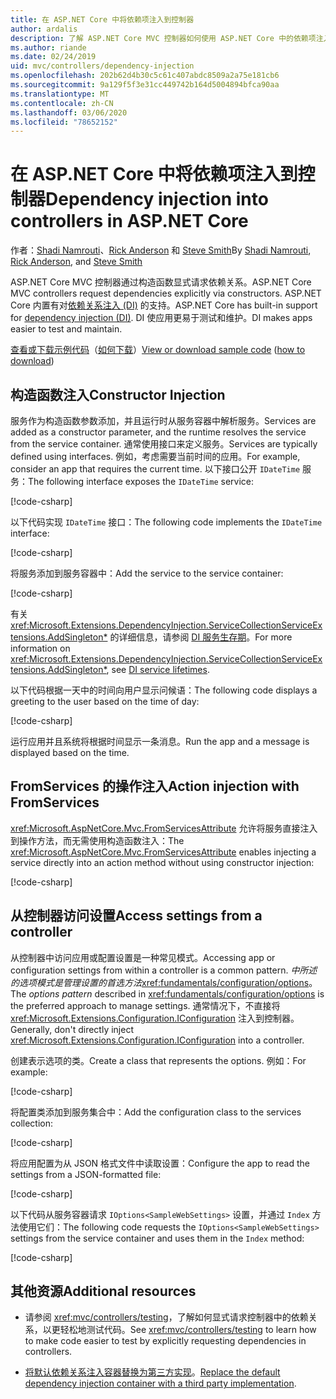 ```yaml
---
title: 在 ASP.NET Core 中将依赖项注入到控制器
author: ardalis
description: 了解 ASP.NET Core MVC 控制器如何使用 ASP.NET Core 中的依赖项注入通过构造函数显式请求其依赖项。
ms.author: riande
ms.date: 02/24/2019
uid: mvc/controllers/dependency-injection
ms.openlocfilehash: 202b62d4b30c5c61c407abdc8509a2a75e181cb6
ms.sourcegitcommit: 9a129f5f3e31cc449742b164d5004894bfca90aa
ms.translationtype: MT
ms.contentlocale: zh-CN
ms.lasthandoff: 03/06/2020
ms.locfileid: "78652152"
---
```

# <a name="dependency-injection-into-controllers-in-aspnet-core"></a><span data-ttu-id="bf0c7-103">在 ASP.NET Core 中将依赖项注入到控制器</span><span class="sxs-lookup"><span data-stu-id="bf0c7-103">Dependency injection into controllers in ASP.NET Core</span></span>

<a name="dependency-injection-controllers"></a>

<span data-ttu-id="bf0c7-104">作者：[Shadi Namrouti](https://github.com/shadinamrouti)、[Rick Anderson](https://twitter.com/RickAndMSFT) 和 [Steve Smith](https://github.com/ardalis)</span><span class="sxs-lookup"><span data-stu-id="bf0c7-104">By [Shadi Namrouti](https://github.com/shadinamrouti), [Rick Anderson](https://twitter.com/RickAndMSFT), and [Steve Smith](https://github.com/ardalis)</span></span>

<span data-ttu-id="bf0c7-105">ASP.NET Core MVC 控制器通过构造函数显式请求依赖关系。</span><span class="sxs-lookup"><span data-stu-id="bf0c7-105">ASP.NET Core MVC controllers request dependencies explicitly via constructors.</span></span> <span data-ttu-id="bf0c7-106">ASP.NET Core 内置有对[依赖关系注入 (DI)](xref:fundamentals/dependency-injection) 的支持。</span><span class="sxs-lookup"><span data-stu-id="bf0c7-106">ASP.NET Core has built-in support for [dependency injection (DI)](xref:fundamentals/dependency-injection).</span></span> <span data-ttu-id="bf0c7-107">DI 使应用更易于测试和维护。</span><span class="sxs-lookup"><span data-stu-id="bf0c7-107">DI makes apps easier to test and maintain.</span></span>

<span data-ttu-id="bf0c7-108">[查看或下载示例代码](https://github.com/dotnet/AspNetCore.Docs/tree/master/aspnetcore/mvc/controllers/dependency-injection/sample)（[如何下载](xref:index#how-to-download-a-sample)）</span><span class="sxs-lookup"><span data-stu-id="bf0c7-108">[View or download sample code](https://github.com/dotnet/AspNetCore.Docs/tree/master/aspnetcore/mvc/controllers/dependency-injection/sample) ([how to download](xref:index#how-to-download-a-sample))</span></span>

## <a name="constructor-injection"></a><span data-ttu-id="bf0c7-109">构造函数注入</span><span class="sxs-lookup"><span data-stu-id="bf0c7-109">Constructor Injection</span></span>

<span data-ttu-id="bf0c7-110">服务作为构造函数参数添加，并且运行时从服务容器中解析服务。</span><span class="sxs-lookup"><span data-stu-id="bf0c7-110">Services are added as a constructor parameter, and the runtime resolves the service from the service container.</span></span> <span data-ttu-id="bf0c7-111">通常使用接口来定义服务。</span><span class="sxs-lookup"><span data-stu-id="bf0c7-111">Services are typically defined using interfaces.</span></span> <span data-ttu-id="bf0c7-112">例如，考虑需要当前时间的应用。</span><span class="sxs-lookup"><span data-stu-id="bf0c7-112">For example, consider an app that requires the current time.</span></span> <span data-ttu-id="bf0c7-113">以下接口公开 `IDateTime` 服务：</span><span class="sxs-lookup"><span data-stu-id="bf0c7-113">The following interface exposes the `IDateTime` service:</span></span>

[!code-csharp[](dependency-injection/sample/ControllerDI/Interfaces/IDateTime.cs?name=snippet)]

<span data-ttu-id="bf0c7-114">以下代码实现 `IDateTime` 接口：</span><span class="sxs-lookup"><span data-stu-id="bf0c7-114">The following code implements the `IDateTime` interface:</span></span>

[!code-csharp[](dependency-injection/sample/ControllerDI/Services/SystemDateTime.cs?name=snippet)]

<span data-ttu-id="bf0c7-115">将服务添加到服务容器中：</span><span class="sxs-lookup"><span data-stu-id="bf0c7-115">Add the service to the service container:</span></span>

[!code-csharp[](dependency-injection/sample/ControllerDI/Startup1.cs?name=snippet&highlight=3)]

<span data-ttu-id="bf0c7-116">有关 <xref:Microsoft.Extensions.DependencyInjection.ServiceCollectionServiceExtensions.AddSingleton*> 的详细信息，请参阅 [DI 服务生存期](xref:fundamentals/dependency-injection#service-lifetimes)。</span><span class="sxs-lookup"><span data-stu-id="bf0c7-116">For more information on <xref:Microsoft.Extensions.DependencyInjection.ServiceCollectionServiceExtensions.AddSingleton*>, see [DI service lifetimes](xref:fundamentals/dependency-injection#service-lifetimes).</span></span>

<span data-ttu-id="bf0c7-117">以下代码根据一天中的时间向用户显示问候语：</span><span class="sxs-lookup"><span data-stu-id="bf0c7-117">The following code displays a greeting to the user based on the time of day:</span></span>

[!code-csharp[](dependency-injection/sample/ControllerDI/Controllers/HomeController.cs?name=snippet)]

<span data-ttu-id="bf0c7-118">运行应用并且系统将根据时间显示一条消息。</span><span class="sxs-lookup"><span data-stu-id="bf0c7-118">Run the app and a message is displayed based on the time.</span></span>

## <a name="action-injection-with-fromservices"></a><span data-ttu-id="bf0c7-119">FromServices 的操作注入</span><span class="sxs-lookup"><span data-stu-id="bf0c7-119">Action injection with FromServices</span></span>

<span data-ttu-id="bf0c7-120"><xref:Microsoft.AspNetCore.Mvc.FromServicesAttribute> 允许将服务直接注入到操作方法，而无需使用构造函数注入：</span><span class="sxs-lookup"><span data-stu-id="bf0c7-120">The <xref:Microsoft.AspNetCore.Mvc.FromServicesAttribute> enables injecting a service directly into an action method without using constructor injection:</span></span>

[!code-csharp[](dependency-injection/sample/ControllerDI/Controllers/HomeController.cs?name=snippet2)]

## <a name="access-settings-from-a-controller"></a><span data-ttu-id="bf0c7-121">从控制器访问设置</span><span class="sxs-lookup"><span data-stu-id="bf0c7-121">Access settings from a controller</span></span>

<span data-ttu-id="bf0c7-122">从控制器中访问应用或配置设置是一种常见模式。</span><span class="sxs-lookup"><span data-stu-id="bf0c7-122">Accessing app or configuration settings from within a controller is a common pattern.</span></span> <span data-ttu-id="bf0c7-123">*中所述的选项模式是管理设置的首选方法*<xref:fundamentals/configuration/options>。</span><span class="sxs-lookup"><span data-stu-id="bf0c7-123">The *options pattern* described in <xref:fundamentals/configuration/options> is the preferred approach to manage settings.</span></span> <span data-ttu-id="bf0c7-124">通常情况下，不直接将 <xref:Microsoft.Extensions.Configuration.IConfiguration> 注入到控制器。</span><span class="sxs-lookup"><span data-stu-id="bf0c7-124">Generally, don't directly inject <xref:Microsoft.Extensions.Configuration.IConfiguration> into a controller.</span></span>

<span data-ttu-id="bf0c7-125">创建表示选项的类。</span><span class="sxs-lookup"><span data-stu-id="bf0c7-125">Create a class that represents the options.</span></span> <span data-ttu-id="bf0c7-126">例如：</span><span class="sxs-lookup"><span data-stu-id="bf0c7-126">For example:</span></span>

[!code-csharp[](dependency-injection/sample/ControllerDI/Models/SampleWebSettings.cs?name=snippet)]

<span data-ttu-id="bf0c7-127">将配置类添加到服务集合中：</span><span class="sxs-lookup"><span data-stu-id="bf0c7-127">Add the configuration class to the services collection:</span></span>

[!code-csharp[](dependency-injection/sample/ControllerDI/Startup.cs?highlight=4&name=snippet1)]

<span data-ttu-id="bf0c7-128">将应用配置为从 JSON 格式文件中读取设置：</span><span class="sxs-lookup"><span data-stu-id="bf0c7-128">Configure the app to read the settings from a JSON-formatted file:</span></span>

[!code-csharp[](dependency-injection/sample/ControllerDI/Program.cs?name=snippet&range=10-15)]

<span data-ttu-id="bf0c7-129">以下代码从服务容器请求 `IOptions<SampleWebSettings>` 设置，并通过 `Index` 方法使用它们：</span><span class="sxs-lookup"><span data-stu-id="bf0c7-129">The following code requests the `IOptions<SampleWebSettings>` settings from the service container and uses them in the `Index` method:</span></span>

[!code-csharp[](dependency-injection/sample/ControllerDI/Controllers/SettingsController.cs?name=snippet)]

## <a name="additional-resources"></a><span data-ttu-id="bf0c7-130">其他资源</span><span class="sxs-lookup"><span data-stu-id="bf0c7-130">Additional resources</span></span>

* <span data-ttu-id="bf0c7-131">请参阅 <xref:mvc/controllers/testing>，了解如何显式请求控制器中的依赖关系，以更轻松地测试代码。</span><span class="sxs-lookup"><span data-stu-id="bf0c7-131">See <xref:mvc/controllers/testing> to learn how to make code easier to test by explicitly requesting dependencies in controllers.</span></span>

* <span data-ttu-id="bf0c7-132">[将默认依赖关系注入容器替换为第三方实现](xref:fundamentals/dependency-injection#default-service-container-replacement)。</span><span class="sxs-lookup"><span data-stu-id="bf0c7-132">[Replace the default dependency injection container with a third party implementation](xref:fundamentals/dependency-injection#default-service-container-replacement).</span></span>
